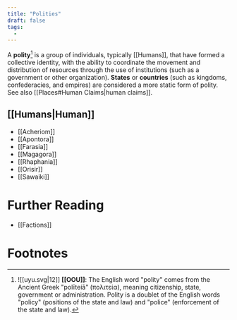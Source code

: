 ```yaml
---
title: "Polities"
draft: false
tags:
  - 
---
```


A **polity**[^pol] is a group of individuals, typically [[Humans]], that have formed a collective identity, with the ability to coordinate the movement and distribution of resources through the use of institutions (such as a government or other organization). **States** or **countries** (such as kingdoms, confederacies, and empires) are considered a more static form of polity.  See also [[Places#Human Claims|human claims]].

## [[Humans|Human]]
- [[Acheriom]]
- [[Apontora]]
- [[Farasia]]
- [[Magagora]]
- [[Rhaphania]]
- [[Orisir]]
- [[Sawaiki]]

# Further Reading
- [[Factions]]

# Footnotes
[^pol]: ![[uyu.svg|12]] **[[OOU]]**: The English word "polity" comes from the Ancient Greek "polīteíā" (πολιτεία), meaning citizenship, state, government or administration. Polity is a doublet of the English words "policy" (positions of the state and law) and "police" (enforcement of the state and law).